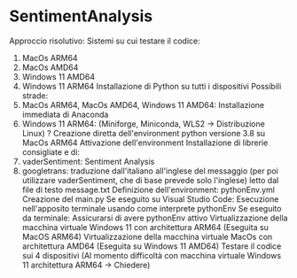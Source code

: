 # SentimentAnalysis
Approccio risolutivo:
Sistemi su cui testare il codice:
1. MacOs ARM64
2. MacOs AMD64
3. Windows 11 AMD64
4. Windows 11 ARM64
Installazione di Python su tutti i dispositivi
Possibili strade:
1. MacOs ARM64, MacOs AMD64, Windows 11 AMD64: Installazione immediata di Anaconda
2. Windows 11 ARM64: (Miniforge, Miniconda, WLS2 -> Distribuzione Linux) ?
Creazione diretta dell'environment python versione 3.8 su MacOs ARM64
Attivazione dell'environment
Installazione di librerie consigliate e di:
1. vaderSentiment: Sentiment Analysis
2. googletrans: traduzione dall'italiano all'inglese del messaggio (per poi utilizzare vaderSentiment, che di base prevede solo l'inglese) letto dal file di testo message.txt
Definizione dell'environment: pythonEnv.yml
Creazione del main.py
Se eseguito su Visual Studio Code: Esecuzione nell'apposito terminale usando come interprete pythonEnv
Se eseguito da terminale: Assicurarsi di avere pythonEnv attivo
Virtualizzazione della macchina virtuale Windows 11 con architettura ARM64 (Eseguita su MacOS ARM64)
Virtualizzazione della macchina virtuale MacOs con architettura AMD64 (Eseguita su Windows 11 AMD64)
Testare il codice sui 4 dispositivi
(Al momento difficoltà con macchina virtuale Windows 11 architettura ARM64 -> Chiedere)
